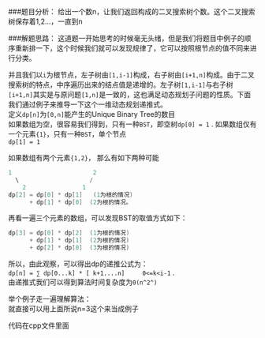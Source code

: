 ###题目分析：
给出一个数n，让我们返回构成的二叉搜索树个数。这个二叉搜索树保存着1,2...，一直到n

###解题思路：
这道题一开始思考的时候毫无头绪，但是我们将题目中例子的顺序重新排一下，这个时候我们就可以发现规律了，它可以按照根节点的值不同来进行分类。  

并且我们以`i`为根节点，左子树由`[1,i-1]`构成，右子树由`[i+1,n]`构成。由于二叉搜索树的特点，中序遍历出来的结点值是递增的。左子树`[1,i-1]`与右子树`[i+1,n]`其实是与原问题`[1,n]`是一致的，这也满足动态规划子问题的性质。下面我们通过例子来推导一下这个一维动态规划递推式。  
定义`dp[n]`为`[0,n]`能产生的Unique Binary Tree的数目  
如果数组为空，很容易我们得到，只有一种`BST`，即空树`dp[0] = 1` . 
如果数组仅有一个元素`{1}`，只有一种`BST`，单个节点  
`dp[1] = 1`  

如果数组有两个元素`{1,2}`， 那么有如下两种可能  
```cpp
1                       2
  \                    /
    2                1
dp[2] = dp[0] * dp[1]   (1为根的情况)
      + dp[1] * dp[0]  (2为根的情况。
```

再看一遍三个元素的数组，可以发现BST的取值方式如下：  
```cpp
dp[3] = dp[0] * dp[2]  (1为根的情况)
      + dp[1] * dp[1]  (2为根的情况)
      + dp[2] * dp[0]  (3为根的情况)
```
所以，由此观察，可以得出dp的递推公式为：  
`dp[n] = ∑ dp[0...k] * [ k+1....n]     0<=k<i-1` .  
由递推式我们可以得到算法时间复杂度为`0(n^2^)`

举个例子走一遍理解算法：  
就直接可以用上面所说n=3这个来当成例子  

代码在cpp文件里面

